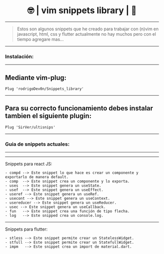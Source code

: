 
<h1 align="center"> 🤓 | vim snippets library | 🤖 </h1>


---
> Estos son algunos snippets que he creado para trabajar con (n)vim en javascript, html, css y flutter actualmente no hay muchos pero con el tiempo agregare mas...
---

### Instalación:
---

Mediante vim-plug:
---
~~~
Plug 'rodrigoDev0n/Snippets_library'
~~~
---
Para su correcto funcionamiento debes instalar tambien el siguiente plugin:
---
~~~
Plug 'SirVer/ultisnips'
~~~
---
### Guia de snippets actuales:
---
---
Snippets para react JS:
~~~
- compd --> Este snippet lo que hace es crear un componente y exportarlo de manera default.
- comp 	--> Este snippet crea un componente y lo exporta.
- uses 	--> Este snippet genera un useState.
- usef 	--> Este snippet genera un useEffect.
- useref --> Este snippet genera un useRef.
- usecont --> Este snippet genera un useContext.
- usereducer --> Este snippet genera un useReducer.
- usec --> Este snippet genera un useCallback.
- fun 	--> Este snippet crea una función de tipo flecha.
- log 	--> Este snipped crea un console.log.
~~~
---
Snippets para flutter:
~~~
- stless --> Este snippet permite crear un StatelessWidget.
- stfull --> Este snippet permite crear un StatefullWidget.
- impm	 --> Este snippet crea un import de material.dart.


